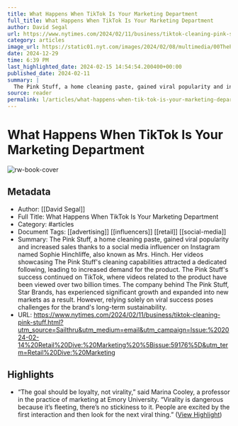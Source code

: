 ```yaml
---
title: What Happens When TikTok Is Your Marketing Department
full_title: What Happens When TikTok Is Your Marketing Department
author: David Segal
url: https://www.nytimes.com/2024/02/11/business/tiktok-cleaning-pink-stuff.html?utm_source=Sailthru&utm_medium=email&utm_campaign=Issue:%202024-02-14%20Retail%20Dive:%20Marketing%20%5Bissue:59176%5D&utm_term=Retail%20Dive:%20Marketing
category: articles
image_url: https://static01.nyt.com/images/2024/02/08/multimedia/00ThePinkStuff-01-gmbt/00ThePinkStuff-01-gmbt-facebookJumbo.jpg
date: 2024-12-29
time: 6:39 PM
last_highlighted_date: 2024-02-15 14:54:54.200400+00:00
published_date: 2024-02-11
summary: |
  The Pink Stuff, a home cleaning paste, gained viral popularity and increased sales thanks to a social media influencer on Instagram named Sophie Hinchliffe, also known as Mrs. Hinch. Her videos showcasing The Pink Stuff's cleaning capabilities attracted a dedicated following, leading to increased demand for the product. The Pink Stuff's success continued on TikTok, where videos related to the product have been viewed over two billion times. The company behind The Pink Stuff, Star Brands, has experienced significant growth and expanded into new markets as a result. However, relying solely on viral success poses challenges for the brand's long-term sustainability.
source: reader
permalink: l/articles/what-happens-when-tik-tok-is-your-marketing-department
---
```

# What Happens When TikTok Is Your Marketing Department

![rw-book-cover](https://static01.nyt.com/images/2024/02/08/multimedia/00ThePinkStuff-01-gmbt/00ThePinkStuff-01-gmbt-facebookJumbo.jpg)

## Metadata
- Author: [[David Segal]]
- Full Title: What Happens When TikTok Is Your Marketing Department
- Category: #articles
- Document Tags: [[advertising]] [[influencers]] [[retail]] [[social-media]] 
- Summary: The Pink Stuff, a home cleaning paste, gained viral popularity and increased sales thanks to a social media influencer on Instagram named Sophie Hinchliffe, also known as Mrs. Hinch. Her videos showcasing The Pink Stuff's cleaning capabilities attracted a dedicated following, leading to increased demand for the product. The Pink Stuff's success continued on TikTok, where videos related to the product have been viewed over two billion times. The company behind The Pink Stuff, Star Brands, has experienced significant growth and expanded into new markets as a result. However, relying solely on viral success poses challenges for the brand's long-term sustainability.
- URL: https://www.nytimes.com/2024/02/11/business/tiktok-cleaning-pink-stuff.html?utm_source=Sailthru&utm_medium=email&utm_campaign=Issue:%202024-02-14%20Retail%20Dive:%20Marketing%20%5Bissue:59176%5D&utm_term=Retail%20Dive:%20Marketing

## Highlights
- “The goal should be loyalty, not virality,” said Marina Cooley, a professor in the practice of marketing at Emory University. “Virality is dangerous because it’s fleeting, there’s no stickiness to it. People are excited by the first interaction and then look for the next viral thing.” ([View Highlight](https://read.readwise.io/read/01hppm6v2t2xr4nfsmrvxg1xxf))


